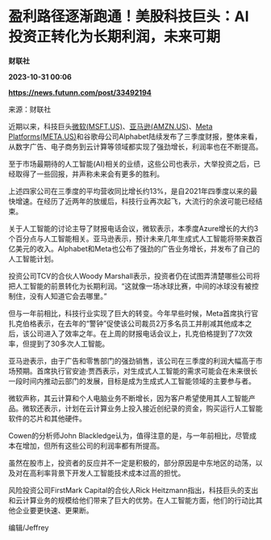 # 盈利路径逐渐跑通！美股科技巨头：AI投资正转化为长期利润，未来可期
**财联社**

**2023-10-31 00:06**

**https://news.futunn.com/post/33492194**

来源：财联社

近期以来，科技巨头[微软(MSFT.US)](https://www.futunn.com/quote/stock?m=us&code=MSFT)、[亚马逊(AMZN.US)](https://www.futunn.com/quote/stock?m=us&code=AMZN)、[Meta Platforms(META.US)](https://www.futunn.com/quote/stock?m=us&code=META)和谷歌母公司Alphabet陆续发布了三季度财报，整体来看，从数字广告、电子商务到云计算等领域都实现了强劲增长，利润率也在不断提高。

至于市场最期待的人工智能(AI)相关的业绩，这些公司也表示，大举投资之后，已经取得了一些回报，并声称未来会有更多的胜利。

上述四家公司在三季度的平均营收同比增长约13%，是自2021年四季度以来的最快增速。在经历了近两年的放缓后，科技行业再次起飞，大流行的余波可能已经结束。

关于人工智能的讨论主导了财报电话会议，微软表示，本季度Azure增长的大约3个百分点与人工智能相关。亚马逊表示，预计未来几年生成式人工智能将带来数百亿美元的收入。Alphabet和Meta也公布了强劲的广告业务增长，并发布了自己的人工智能计划。

投资公司TCV的合伙人Woody Marshall表示，投资者仍在试图弄清楚哪些公司将把人工智能的前景转化为长期利润。“这就像一场冰球比赛，中间的冰球没有被控制住，没有人知道它会去哪里。”

但与一年前相比，科技行业实现了巨大的转变。今年早些时候，Meta首席执行官扎克伯格表示，在去年的“警钟”促使该公司裁员2万多名员工并削减其他成本之后，该公司进入了效率之年。在上周的财报电话会议上，扎克伯格提到了7次效率，但提到了30多次人工智能。

亚马逊表示，由于广告和零售部门的强劲销售，该公司在三季度的利润大幅高于市场预期。首席执行官安迪·贾西表示，对生成式人工智能的需求可能会在未来很长一段时间内推动云部门的发展，目标是成为生成式人工智能领域的主要参与者。

微软声称，其云计算和个人电脑业务不断增长，因为客户希望使用其人工智能产品。微软还表示，计划在云计算业务上投入接近创纪录的资金，购买运行人工智能软件的芯片和其他硬件。

Cowen的分析师John Blackledge认为，值得注意的是，与一年前相比，尽管成本在增加，但所有这些公司的利润率都有所提高。

虽然在股市上，投资者的反应并不一定是积极的，部分原因是中东地区的动荡，以及对在高利率背景下开发人工智能技术成本过高的担忧。

风险投资公司FirstMark Capital的合伙人Rick Heitzmann指出，科技巨头的支出和云计算业务的规模给他们带来了巨大的优势。在人工智能方面，他们的行动比其他企业要更快速、更果断。

编辑/Jeffrey